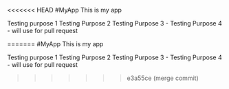 <<<<<<< HEAD
#MyApp
This is my app

Testing purpose 1
Testing Purpose 2
Testing Purpose 3 - 
Testing Purpose 4 - will use for pull request


=======
#MyApp
This is my app

Testing purpose 1
Testing Purpose 2
Testing Purpose 3 - 
Testing Purpose 4 - will use for pull request

>>>>>>> e3a55ce (merge commit)
